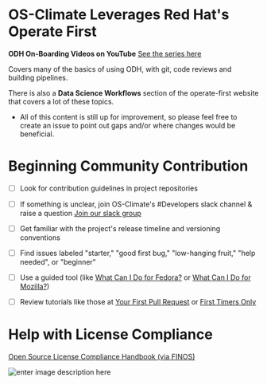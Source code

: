 # OS-Climate Leverages Red Hat's Operate First
**ODH On-Boarding Videos on YouTube** [See the series here](https://www.youtube.com/playlist?list=PL8VBRDTElCWpneB4dBu4u1kHElZVWfAwW)

Covers many of the basics of using ODH, with git, code reviews and building pipelines. 

There is also a **Data Science Workflows** section of the operate-first website that covers a lot of these topics.

* All of this content is still up for improvement, so please feel free to create an issue to point out gaps and/or where changes would be beneficial.

# Beginning Community Contribution
 - [ ] Look for contribution guidelines in project repositories
   
 - [ ] If something is unclear, join OS-Climate's #Developers slack channel & raise a question [Join our slack group](https://join.slack.com/t/os-climate/shared_invite/zt-14d7z1q78-gf68YdWxcaDcB2gKnVJDvg)
    
 - [ ] Get familiar with the project's release timeline and versioning
       conventions
  
 - [ ] Find issues labeled "starter," "good first bug," "low-hanging fruit," "help needed", or "beginner"
  
 - [ ] Use a guided tool (like [What Can I Do for Fedora?](https://whatcanidoforfedora.org/) or [What Can I Do for
       Mozilla?](https://codetribute.mozilla.org/))

  - [ ] Review tutorials like those at [Your First Pull Request](https://yourfirstpr.github.io/) or [First Timers
       Only](https://www.firsttimersonly.com/)

# Help with License Compliance
[Open Source License Compliance Handbook (via FINOS)](https://www.finos.org/open-source-license-compliance-handbook-download-page?hsCtaTracking=12678585-4903-4864-8365-c1cd76595b4e%7C34f9c7b7-62ad-4eee-973f-b9fa258cf988)

![enter image description here](https://www.finos.org/hs-fs/hubfs/open-source-license-compliance-handbook-cover.png?width=3258&name=open-source-license-compliance-handbook-cover.png)
